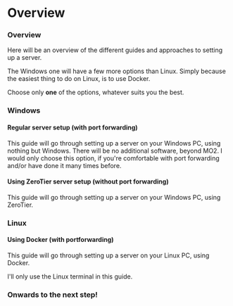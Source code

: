 # Overview

### Overview

Here will be an overview of the different guides and approaches to setting up a server.

The Windows one will have a few more options than Linux. Simply because the easiest thing to do on Linux, is to use Docker.

Choose only **one** of the options, whatever suits you the best.

### Windows

#### Regular server setup (with port forwarding)

This guide will go through setting up a server on your Windows PC, using nothing but Windows. There will be no additional software, beyond MO2. I would only choose this option, if you're comfortable with port forwarding and/or have done it many times before.



#### Using ZeroTier server setup (without port forwarding)

This guide will go through setting up a server on your Windows PC, using ZeroTier.



### Linux

#### Using Docker (with portforwarding)

This guide will go through setting up a server on your Linux PC, using Docker.&#x20;

I'll only use the Linux terminal in this guide.



### Onwards to the next step!
